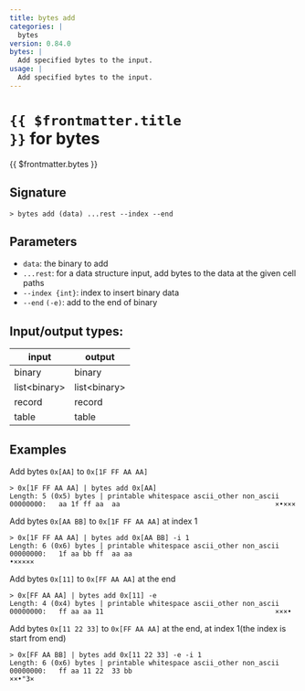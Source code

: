 ```yaml
---
title: bytes add
categories: |
  bytes
version: 0.84.0
bytes: |
  Add specified bytes to the input.
usage: |
  Add specified bytes to the input.
---
```


# <code>{{ $frontmatter.title }}</code> for bytes

<div class='command-title'>{{ $frontmatter.bytes }}</div>

## Signature

```> bytes add (data) ...rest --index --end```

## Parameters

 -  `data`: the binary to add
 -  `...rest`: for a data structure input, add bytes to the data at the given cell paths
 -  `--index {int}`: index to insert binary data
 -  `--end` `(-e)`: add to the end of binary


## Input/output types:

| input        | output       |
| ------------ | ------------ |
| binary       | binary       |
| list\<binary\> | list\<binary\> |
| record       | record       |
| table        | table        |
## Examples

Add bytes `0x[AA]` to `0x[1F FF AA AA]`
```shell
> 0x[1F FF AA AA] | bytes add 0x[AA]
Length: 5 (0x5) bytes | printable whitespace ascii_other non_ascii
00000000:   aa 1f ff aa  aa                                      ×•×××

```

Add bytes `0x[AA BB]` to `0x[1F FF AA AA]` at index 1
```shell
> 0x[1F FF AA AA] | bytes add 0x[AA BB] -i 1
Length: 6 (0x6) bytes | printable whitespace ascii_other non_ascii
00000000:   1f aa bb ff  aa aa                                   •×××××

```

Add bytes `0x[11]` to `0x[FF AA AA]` at the end
```shell
> 0x[FF AA AA] | bytes add 0x[11] -e
Length: 4 (0x4) bytes | printable whitespace ascii_other non_ascii
00000000:   ff aa aa 11                                          ×××•

```

Add bytes `0x[11 22 33]` to `0x[FF AA AA]` at the end, at index 1(the index is start from end)
```shell
> 0x[FF AA BB] | bytes add 0x[11 22 33] -e -i 1
Length: 6 (0x6) bytes | printable whitespace ascii_other non_ascii
00000000:   ff aa 11 22  33 bb                                   ××•"3×

```
